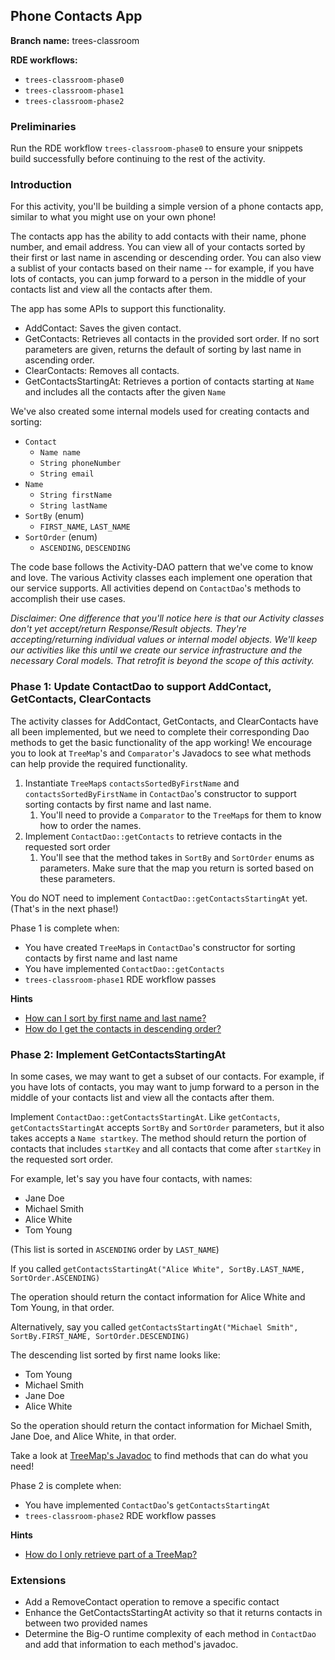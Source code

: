 ## Phone Contacts App

**Branch name:** trees-classroom

**RDE workflows:**
- `trees-classroom-phase0`
- `trees-classroom-phase1`
- `trees-classroom-phase2`

### Preliminaries

Run the RDE workflow `trees-classroom-phase0` to ensure your snippets build successfully before continuing
to the rest of the activity.

### Introduction

For this activity, you'll be building a simple version of a phone contacts app, similar to what you might use on your
own phone!

The contacts app has the ability to add contacts with their name, phone number, and email address. You can view all of
your contacts sorted by their first or last name in ascending or descending order. You can also view a sublist of your
contacts based on their name -- for example, if you have lots of contacts, you can jump forward to a person in the
middle of your contacts list and view all the contacts after them.

The app has some APIs to support this functionality.

* AddContact: Saves the given contact.
* GetContacts: Retrieves all contacts in the provided sort order. If no sort parameters are given, returns the 
  default of sorting by last name in ascending order.
* ClearContacts: Removes all contacts.
* GetContactsStartingAt: Retrieves a portion of contacts starting at `Name` and includes all the contacts after the 
  given `Name`

We've also created some internal models used for creating contacts and sorting:

* `Contact`
    * `Name name`
    * `String phoneNumber`
    * `String email`
* `Name`
    * `String firstName`
    * `String lastName`
* `SortBy` (enum)
    * `FIRST_NAME`, `LAST_NAME`
* `SortOrder` (enum)
    * `ASCENDING`, `DESCENDING`

The code base follows the Activity-DAO pattern that we've come to know and love. The various Activity classes each 
implement one operation that our service supports. All activities depend on `ContactDao`'s methods to accomplish their
use cases.

*Disclaimer: One difference that you'll notice here is that our Activity classes don't yet accept/return Response/Result
objects. They're accepting/returning individual values or internal model objects. We'll keep our activities like this
until we create our service infrastructure and the necessary Coral models. That retrofit is beyond the scope of this 
activity.*

### Phase 1: Update ContactDao to support AddContact, GetContacts, ClearContacts

The activity classes for AddContact, GetContacts, and ClearContacts have all been implemented, but we need to complete
their corresponding Dao methods to get the basic functionality of the app working! We encourage you to look at
`TreeMap`'s and `Comparator`'s Javadocs to see what methods can help provide the required functionality.

1. Instantiate `TreeMap`s `contactsSortedByFirstName` and `contactsSortedByFirstName` in `ContactDao`'s constructor
   to support sorting contacts by first name and last name.
   1. You'll need to provide a `Comparator` to the `TreeMap`s for them to know how to order the names.
2. Implement `ContactDao::getContacts` to retrieve contacts in the requested sort order
   1. You'll see that the method takes in `SortBy` and `SortOrder` enums as parameters. Make sure that the map you 
      return is sorted based on these parameters. 
    
You do NOT need to implement `ContactDao::getContactsStartingAt` yet. (That's in the next phase!)
   
Phase 1 is complete when:

- You have created `TreeMap`s in `ContactDao`'s constructor for sorting contacts by first name and last name
- You have implemented `ContactDao::getContacts` 
- `trees-classroom-phase1` RDE workflow passes

**Hints**
* [How can I sort by first name and last name?](src/com/amazon/ata/trees/hints/hint01.md)
* [How do I get the contacts in descending order?](src/com/amazon/ata/trees/hints/hint02.md)


### Phase 2: Implement GetContactsStartingAt

In some cases, we may want to get a subset of our contacts. For example, if you have lots of contacts, you may want to 
jump forward to a person in the middle of your contacts list and view all the contacts after them.

Implement `ContactDao::getContactsStartingAt`. Like `getContacts`, `getContactsStartingAt` accepts `SortBy` and
`SortOrder` parameters, but it also takes accepts a `Name startkey`. The method should return the portion of contacts
that includes `startKey` and all contacts that come after `startKey` in the requested sort order. 

For example, let's say you have four contacts, with names:
* Jane Doe
* Michael Smith
* Alice White
* Tom Young

(This list is sorted in `ASCENDING` order by `LAST_NAME`)

If you called `getContactsStartingAt("Alice White", SortBy.LAST_NAME, SortOrder.ASCENDING)`

The operation should return the contact information for Alice White and Tom Young, in that order.

Alternatively, say you called `getContactsStartingAt("Michael Smith", SortBy.FIRST_NAME, SortOrder.DESCENDING)`

The descending list sorted by first name looks like:
* Tom Young
* Michael Smith
* Jane Doe
* Alice White

So the operation should return the contact information for Michael Smith, Jane Doe, and Alice White, in that order.

Take a look at [TreeMap's Javadoc](https://docs.oracle.com/javase/8/docs/api/java/util/TreeMap.html) to find
methods that can do what you need!

Phase 2 is complete when:
- You have implemented `ContactDao`'s `getContactsStartingAt`
- `trees-classroom-phase2` RDE workflow passes

**Hints**
* [How do I only retrieve part of a TreeMap?](src/com/amazon/ata/trees/hints/hint03.md)


### Extensions
* Add a RemoveContact operation to remove a specific contact
* Enhance the GetContactsStartingAt activity so that it returns contacts in between two provided names
* Determine the Big-O runtime complexity of each method in `ContactDao` and add that information
  to each method's javadoc.
